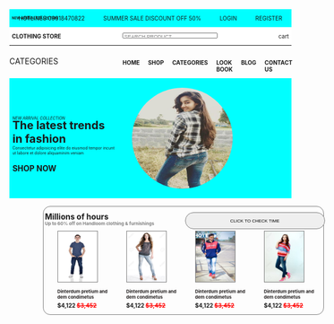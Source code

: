 <html lang="en">
<head>
    <meta charset="UTF-8">
    <meta http-equiv="X-UA-Compatible" content="IE=edge">
    <meta name="viewport" content="width=device-width, initial-scale=1.0">
    <title>Document</title>
    <style>
      .hot{display: flex;
    flex-direction: row;
    font-size: 10px;
    background-color: aqua;
    justify-content: space-around;
}
.clo{display: flex;
    flex-direction: row;
    font-size: 10px;
    background-color: white;
}
.sear{margin-left: 100px;
}
.ne{position: absolute;
    top: 62px;
    font-size: 6px;
}
.sear{height: 10px;
    width: 170px;
    margin-top: 10px;
}
.sear::placeholder{font-size: 9px;
    margin-top: -30px;
}
.cart{margin-left: 100px;
}
hr{margin-top: 0px;
}
.cate{display: flex;
    flex-direction: row;
}
.home{margin-left: 100px;
    font-size: 10px;
    display: flex;
    flex-direction: row;
}
.ca{margin-top: 5px;
}
.sh{margin-left: 15px;
}
.clo{display: flex;
    justify-content: space-around;
}
.im{width: 180px;
    height: 180px;
    border-radius: 50%;
    margin-left: -180px;
    margin-top: -50px;
}
.ju{margin-left: -100px;
}
.cate{display: flex;
    justify-content: space-around;
}
h6{font-size: 7px;
    width: 110px;
    margin-top: 0px;
}
.spi{display: flex;
    flex-direction: row;
    justify-content: space-around;
}
.pi{background-color: aqua;
    margin-top: -60px;
}
.not{color: aqua;
    margin-bottom: 50px;
}
.no{color: aqua;
    margin-top: 0px;
}
.th{font-size: 20px;
    margin-top: -20px;
}
.conse{font-size: 7px;
    margin-top: -20px;
}
.not{margin-top: 60px;
}
.mi{display: flex;
    justify-content: space-around;
}
.met{width: 70px;
    height: 90px;
    border: 1px solid grey;
}
.whole{display: flex;
    justify-content: space-around;
    margin-left: 8px;
}
.di{font-size: 8px;
    color: #221e1e;
}
.sp{text-decoration: line-through;
    color: red;
}
.nu{font-size: 10px;
    margin-top: -4px;
}
.li{font-size: 12px;
    font-family: Arial, Helvetica, sans-serif;
}
.up{font-size: 8px;
    margin-top: -15px;
    color: gray;
}
.al{border: 1px solid grey;
    width: 500px;
    margin-left: 60px;
    border-radius: 13px;
}
.sm{margin-left: -25px;
    margin-top: -5px;
}
.bu{height: 30px;
    width: 250px;
    font-size: 8px;
    margin-top: 10px;
    margin-right: -30px;
    border: 1px solid grey;
    border-radius: 20px;
}
.get{height: 60px;
    width: 60px;
    border: none;
    border-radius: 50%;
    display: flex;
    justify-content: center;
    align-items: center;
    color: white;
    position: absolute;
    right: 160px;
    background-color: red;
}
.num{font-size: 40px;
}
.nun{font-size: 15px;
}
.sal{border: none;
    border-radius: 5px;
    width: 60px;
    display: flex;
    justify-content: center;
    align-items: center;
    position: absolute;
    top: 397px;
    margin-left: 2px;
    background-color: red;
    color: white;
}
    </style>
    <script src="https://kit.fontawesome.com/4e5adb3ee3.js" crossorigin="anonymous"></script>
</head>
<body>
   <div>
    <div class="hot"><P class="ho"><i class="fa-solid fa-phone-volume"></i> HOTLINES:09018470822</P>
    <P class="summ">SUMMER SALE DISCOUNT OFF 50%</P>
    <p class="logi"><a href="https://web.facebook.com/login/?_rdc=1&_rdr"><i class="fa-brands fa-facebook"></i></a>
      <a href="https://twitter.com/"><i class="fa-brands fa-twitter"></i></a>
      <a href="https://www.instagram.com/accounts/login/"><i class="fa-brands fa-instagram"></i></a>
      <a href="https://www.youtube.com/"><i class="fa-brands fa-youtube"></i></a>
      <i class="fa-solid fa-right-to-bracket"></i> LOGIN</p>
    <p class="regi">REGISTER</p>
    </div>
    <div class="clo">
        <p class="thi"><b>CLOTHING STORE</b><br><span class="ne"><b>NEW ARRIVAL COLLECTION</b></span></p>
        <input class="sear" type="search" id="SEARCH PRODUCT" placeholder="SEARCH PRODUCT">
        <p class="cart"><i class="fa-solid fa-cart-shopping"></i>cart</p>
    </div><hr>
    <div class="cate">
      <p class="ca">CATEGORIES</p>
      <div class="home">
        <p class="sh"><b>HOME</b></p>
        <p class="sh"><b>SHOP</b></p>
        <p class="sh"><b>CATEGORIES</b></p>
        <p class="sh"><b>LOOK BOOK</b></p>
        <p class="sh"><b>BLOG</b></p>
        <p class="sh"><b>CONTACT US</b></p>
        </div>
      </div>
      <div class="pi"><p class="not">gdg</p><div class="spi"><div class="ju">
        <h6>NEW ARRIVAL COLLECTION</h6>
        <p class="th"><b>The latest trends<br>in fashion</b></p>
        <p class="conse">Consectetur adipisicing elite do eiusmod tempor incunt<br>ut labore et dolore aliquaminim veniam</p>
        <p class="sho"><i class="fa-solid fa-cart-shopping"></i><b>SHOP NOW</b></p>
        </div>
        <img class="im" src="ne.jpg"></div>
        <p class="no">gdg</p>
    </div>
     <div class="al">
      <div class="mi"><div class="sm"><p class="il"><b>Millions of hours</b></p>
      <p class="up"><b>Up to 60% off on Handloom clothing & furnishings</b></p></div>
      <button class="bu" onclick="this.innerHTML=Date()">CLICK TO CHECK TIME</button>
    </div><div class="whole">
    <div class="me">
      <img class="met" src="me.jpeg">
      <p class="di"><b>Dinterdum pretium and<br> dem condimetus</p>
      <p class="nu">$4,122 <span class="sp">$3,452</span></b><i class="fa-solid fa-star-sharp"></i></p>
    </div>
    <div class="me">
      <img class="met" src="ge.jpg">
      <p class="di"><b>Dinterdum pretium and<br>dem condimetus</p>
      <p class="nu">$4,122 <span class="sp">$3,452</span></b><i class="fa-solid fa-star-sharp"></i></p>
    </div>
    <div class="me">
      <img class="met" src="ma.jpg">
      <p class="di"><b>Dinterdum pretium and<br>dem condimetus</p>
      <p class="nu">$4,122 <span class="sp">$3,452</span></b><i class="fa-solid fa-star-sharp"></i></p>
    </div>
    <div class="me">
      <img class="met" src="gi.jpg">
      <p class="di"><b>Dinterdum pretium and<br>dem condimetus</p>
      <p class="nu">$4,122 <span class="sp">$3,452</span></b><i class="fa-solid fa-star-sharp"></i></p>
    </div>
    </div>
     </div>
    </div>
</body>
</html>
